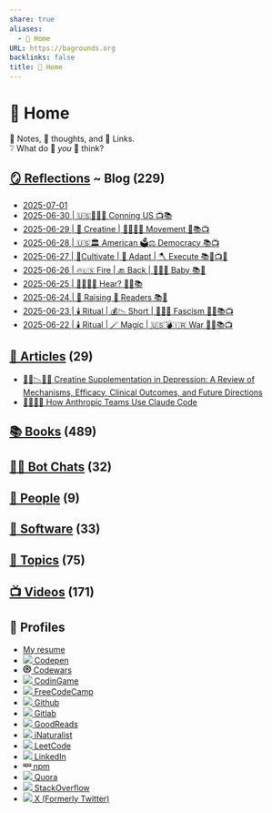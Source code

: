 ```yaml
---
share: true
aliases:
  - 🏡 Home
URL: https://bagrounds.org
backlinks: false
title: 🏡 Home
---
```

# 🏡 Home  
📑 Notes, 💭 thoughts, and 🔗 Links.  
❔ What do 🫵 _you_ 🤔 think?  
  
## [🪞 Reflections](./reflections/index.md) ~ Blog (229)  
- [2025-07-01](./reflections/2025-07-01.md)  
- [2025-06-30 | 🇺🇸👹📜💸 Conning US 📺📚](./reflections/2025-06-30.md)  
- [2025-06-29 | 💪 Creatine | 💃🏼🕺🏽 Movement 🌌📚📺](./reflections/2025-06-29.md)  
- [2025-06-28 | 🇺🇸🏛️ American 🗳️⚖️ Democracy 📚📺](./reflections/2025-06-28.md)  
- [2025-06-27 | 🌱Cultivate | 🧬 Adapt | 🪓 Execute 📚🌌📺📰](./reflections/2025-06-27.md)  
- [2025-06-26 | 🔥🇺🇸 Fire | 🔙 Back | 👶🏼🔢 Baby 📚🌌](./reflections/2025-06-26.md)  
- [2025-06-25 | 👶🏼👂🏼 Hear? 🤖💬📚](./reflections/2025-06-25.md)  
- [2025-06-24 | 🌱 Raising 📖 Readers 📚🌌](./reflections/2025-06-24.md)  
- [2025-06-23 | 🕯️ Ritual | 💰📉 Short | 👹🇺🇸 Fascism 🤖💬📚📺](./reflections/2025-06-23.md)  
- [2025-06-22 | 🕯️ Ritual | 🪄 Magic | 🇺🇸💣🇮🇷 War 🤖💬📚📺](./reflections/2025-06-22.md)  
  
  
## [📄  Articles](./articles/index.md) (29)  
- [💪🧠📉💊🔎 Creatine Supplementation in Depression: A Review of Mechanisms, Efficacy, Clinical Outcomes, and Future Directions](./articles/creatine-supplementation-in-depression-a-review-of-mechanisms-efficacy-clinical-outcomes-and-future-directions.md)  
- [🧑‍💻🤖🤝 How Anthropic Teams Use Claude Code](./articles/how-anthropic-teams-use-claude-code.md)  
  
  
## [📚 Books](./books/index.md) (489)  
  
## [🤖💬 Bot Chats](./bot-chats/index.md) (32)  
  
## [👥 People](./people/index.md) (9)  
  
## [💾 Software](./software/index.md) (33)  
  
## [🌌 Topics](./topics/index.md) (75)  
  
## [📺 Videos](./videos/index.md) (171)  
  
## 🔗 Profiles  
- [My resume](./topics/my-resume.md)  
- <a href="http://codepen.io/bagrounds"><img style="height:1em; margin:0;" src="https://simpleicons.org/icons/codepen.svg"/> Codepen</a>  
- <a href="http://www.codewars.com/users/bagrounds"><img style="height:1em; margin:0;" src="https://raw.githubusercontent.com/bagrounds/icons/master/codewars.svg"/> Codewars</a>  
- <a href="https://www.codingame.com/profile/0d172b10ecb72b81c2bb2646e8be9d8a8930706"><img style="height:1em; margin:0;" src="https://simpleicons.org/icons/codingame.svg"/> CodinGame</a>  
- <a href="http://freecodecamp.com/bagrounds"><img style="height:1em; margin:0;" src="https://simpleicons.org/icons/freecodecamp.svg"/> FreeCodeCamp</a>  
- <a href="https://github.com/bagrounds"><img style="height:1em; margin:0;" src="https://simpleicons.org/icons/github.svg"/> Github</a>  
- <a href="http://gitlab.com/bagrounds"><img style="height:1em; margin:0;" src="https://simpleicons.org/icons/gitlab.svg"/> Gitlab</a>  
- <a href="http://goodreads.com/bagrounds"><img style="height:1em; margin:0;" src="https://simpleicons.org/icons/goodreads.svg"/> GoodReads</a>  
- <a href="https://www.inaturalist.org/people/8822063"><img style="height:1em; margin:0;" src="https://static.inaturalist.org/wiki_page_attachments/3154-original.png"/> iNaturalist</a>  
- <a href="https://leetcode.com/u/bagrounds"><img style="height:1em; margin:0;" src="https://simpleicons.org/icons/leetcode.svg"/> LeetCode</a>  
- <a href="https://linkedin.com/in/bagrounds"><img style="height:1em; margin:0;" src="https://simpleicons.org/icons/linkedin.svg"/> LinkedIn</a>  
- <a href="http://www.npmjs.com/~bagrounds"><img style="height:1em; margin:0;" src="https://raw.githubusercontent.com/bagrounds/icons/master/npm.svg"/> npm</a>  
- <a href="https://www.quora.com/profile/Bryan-Grounds"><img style="height:1em; margin:0;" src="https://simpleicons.org/icons/quora.svg"/> Quora</a>  
- <a href="http://stackoverflow.com/users/2081363/bagrounds"><img style="height:1em; margin:0;" src="https://simpleicons.org/icons/stackoverflow.svg"/> StackOverflow</a>  
- <a href="https://twitter.com/bagrounds"><img style="height:1em; margin:0;" src="https://simpleicons.org/icons/x.svg"/> X (Formerly Twitter)</a>  
